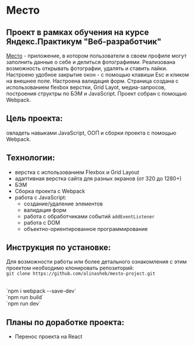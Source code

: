 # Место
## Проект в рамках обучения на курсе Яндекс.Практикум "Веб-разработчик"


[Место](https://https://alinasheb.github.io/mesto-project/) - приложение, в котором пользователи в своем профиле могут заполнить данные о себе и делиться фотографиями. Реализована возможность открывать фотографии, удалять и ставить лайки. Настроено удобное закрытие окон - с помощью клавиши Esc и кликом на внешнее поле.  Настроена валидация форм.
Страница создана с использованием flexbox верстки, Grid Layot, медиа-запросов, построения структры по БЭМ и JavaScript. Проект собран с помощью Webpack.

## Цель проекта:
овладеть навыками JavaScript, ООП и сборки проекта с помощью Webpack.

## Технологии:
* верстка с использованием Flexbox и Grid Layout
* адаптивная верстка сайта для разных экранов (от 320 до 1280+)
* БЭМ
* Сборка проекта с Webpack
* работа с JavaScript:
    - создание/удаление элементов
    - валидация форм
    - работа с обработчиками событий `addEventListener`
    - работа с DOM
    - объектно-ориентированное программирование


## Инструкция по установке:
Для возможности работы или более детального ознакомления с этим проектом необходимо клонировать репозиторий:
<br>
`git clone https://github.com/alinasheb/mesto-project.git`

<br>
`npm i webpack --save-dev`
<br>
`npm run build`
<br>
`npm run dev`

## Планы по доработке проекта:
- Перенос проекта на React


